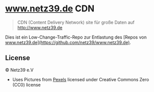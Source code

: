 # www.netz39.de CDN

> CDN (Content Delivery Network) site für große Daten auf http://www.netz39.de

Dies ist ein Low-Change-Traffic-Repo zur Entlastung des [Repos von www.netz39.de](https://github.com/netz39/www.netz39.de).


## License

© Netz39 e.V

- Uses Pictures from [Pexels](https://www.pexels.com/) licensed under Creative Commons Zero (CC0) license
